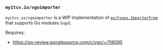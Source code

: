 ### `myitcv.io/vgoimporter`

`myitcv.io/vgoimporter` is a WIP implementation of [`go/types.ImporterFrom`](https://godoc.org/go/types#ImporterFrom)
that supports Go modules (`vgo`).

Requires:

* https://go-review.googlesource.com/c/vgo/+/116095
